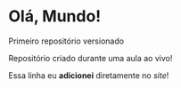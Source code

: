 # Olá, Mundo!
 Primeiro repositório versionado

Repositório criado durante uma aula ao vivo!

Essa linha eu **adicionei** diretamente no *site*!
